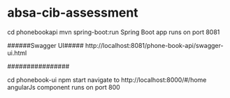 # absa-cib-assessment

cd phonebookapi
mvn spring-boot:run
Spring Boot app runs on port 8081

######Swagger UI#####
http://localhost:8081/phone-book-api/swagger-ui.html

################

cd  phonebook-ui
npm start
navigate to http://localhost:8000/#/home
angularJs component runs on port 800
